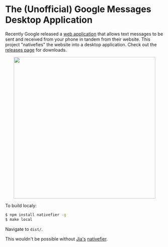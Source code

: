 # The (Unofficial) Google Messages Desktop Application

Recently Google released a [web application](https://messages.android.com/) that allows text messages to be sent and received from your phone in tandem from their website.
This project "nativefies" the website into a desktop application. Check out the [releases page](https://github.com/maxchehab/Unofficial-Google-Messages-Desktop-App/releases) for downloads.

<p align="center">
  <img src="https://raw.githubusercontent.com/maxchehab/Unofficial-Google-Messages-Desktop-App/master/assets/demo.png" width="450px" />
</p>

To build localy:

```bash
$ npm install nativefier -g
$ make local
```

Navigate to `dist/`.

This wouldn't be possible without [Jia's](https://github.com/jiahaog) [nativefier](https://github.com/jiahaog/nativefier).
